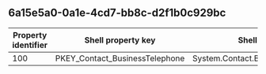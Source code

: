 ## 6a15e5a0-0a1e-4cd7-bb8c-d2f1b0c929bc

Property identifier | Shell property key | Shell name | Alias
--- | --- | --- | ---
100 | PKEY_Contact_BusinessTelephone | System.Contact.BusinessTelephone | 


